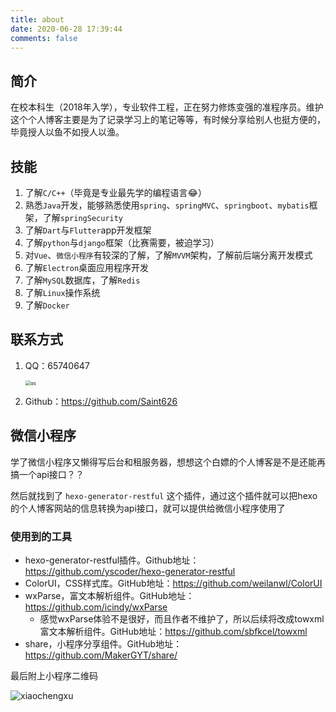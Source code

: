 ```yaml
---
title: about
date: 2020-06-28 17:39:44
comments: false
---
```


## 简介

在校本科生（2018年入学），专业软件工程，正在努力修炼变强的准程序员。维护这个个人博客主要是为了记录学习上的笔记等等，有时候分享给别人也挺方便的，毕竟授人以鱼不如授人以渔。



## 技能

1. 了解`C/C++`（毕竟是专业最先学的编程语言😂）
2. 熟悉`Java`开发，能够熟悉使用`spring`、`springMVC`、`springboot`、`mybatis`框架，了解`springSecurity`
3. 了解`Dart`与`Flutter`app开发框架
4. 了解`python`与`django`框架（比赛需要，被迫学习）
5. 对`Vue`、`微信小程序`有较深的了解，了解`MVVM`架构，了解前后端分离开发模式
6. 了解`Electron`桌面应用程序开发
7. 了解`MySQL`数据库，了解`Redis`
8. 了解`Linux`操作系统
9. 了解`Docker`

## 联系方式

1. QQ：65740647

   <img src="https://picture.saintblog.top/about/QQ.png" alt="qq" style="zoom:50%;" />

2. Github：https://github.com/Saint626

## 微信小程序

学了微信小程序又懒得写后台和租服务器，想想这个白嫖的个人博客是不是还能再搞一个api接口？？

然后就找到了 `hexo-generator-restful` 这个插件，通过这个插件就可以把hexo的个人博客网站的信息转换为api接口，就可以提供给微信小程序使用了

### 使用到的工具

- hexo-generator-restful插件。Github地址：https://github.com/yscoder/hexo-generator-restful
- ColorUI，CSS样式库。GitHub地址：https://github.com/weilanwl/ColorUI
- wxParse，富文本解析组件。GitHub地址：https://github.com/icindy/wxParse
  - 感觉wxParse体验不是很好，而且作者不维护了，所以后续将改成towxml富文本解析组件。GitHub地址：https://github.com/sbfkcel/towxml
- share，小程序分享组件。GitHub地址：https://github.com/MakerGYT/share/

最后附上小程序二维码

![xiaochengxu](https://picture.saintblog.top/miniprogram/share.png)